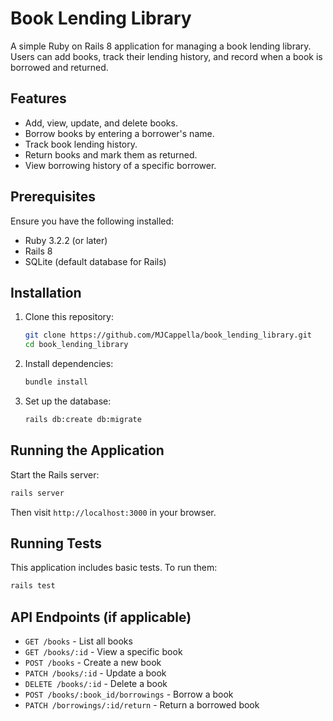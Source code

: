 # Book Lending Library

A simple Ruby on Rails 8 application for managing a book lending library. Users can add books, track their lending history, and record when a book is borrowed and returned.

## Features

- Add, view, update, and delete books.
- Borrow books by entering a borrower's name.
- Track book lending history.
- Return books and mark them as returned.
- View borrowing history of a specific borrower.

## Prerequisites

Ensure you have the following installed:

- Ruby 3.2.2 (or later)
- Rails 8
- SQLite (default database for Rails)

## Installation

1. Clone this repository:

   ```sh
   git clone https://github.com/MJCappella/book_lending_library.git
   cd book_lending_library
   ```

2. Install dependencies:

   ```sh
   bundle install
   ```

3. Set up the database:

   ```sh
   rails db:create db:migrate
   ```

## Running the Application

Start the Rails server:

```sh
rails server
```

Then visit `http://localhost:3000` in your browser.

## Running Tests

This application includes basic tests. To run them:

```sh
rails test
```

## API Endpoints (if applicable)

- `GET /books` - List all books
- `GET /books/:id` - View a specific book
- `POST /books` - Create a new book
- `PATCH /books/:id` - Update a book
- `DELETE /books/:id` - Delete a book
- `POST /books/:book_id/borrowings` - Borrow a book
- `PATCH /borrowings/:id/return` - Return a borrowed book